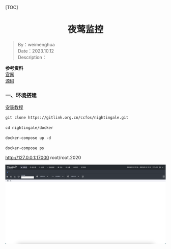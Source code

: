 [TOC]

<h1 align="center">夜莺监控</h1>

> By：weimenghua  
> Date：2023.10.12  
> Description：  

**参考资料**  
[官网](https://flashcat.cloud/docs/)  
[源码](https://github.com/ccfos/nightingale)



### 一、环境搭建
[安装教程](https://n9e.github.io/docs/install/)

```
git clone https://gitlink.org.cn/ccfos/nightingale.git

cd nightingale/docker

docker-compose up -d

docker-compose ps
```

http://127.0.0.1:17000 root/root.2020

![](img/SkyWalking%20UI.png)